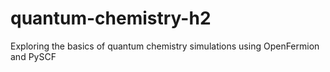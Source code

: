 # quantum-chemistry-h2
Exploring the basics of quantum chemistry simulations using OpenFermion and PySCF
